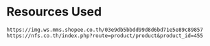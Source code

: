 #  Resources Used

`https://img.ws.mms.shopee.co.th/03e9db5bbdd99d8d6bd71e5e89c89857`
`https://nfs.co.th/index.php?route=product/product&product_id=455`

